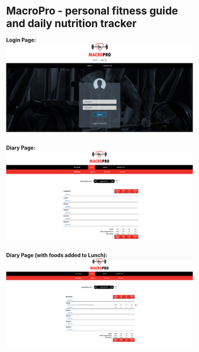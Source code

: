# MacroPro - personal fitness guide and daily nutrition tracker

**Login Page:** <br/>
![](screenshots/login-page.jpg) <br/><br/>

**Diary Page:** <br/>
![](screenshots/diary-page.jpg) <br/><br/>

**Diary Page (with foods added to Lunch):** <br/>
![](screenshots/diary-page-food.jpg) <br/><br/>